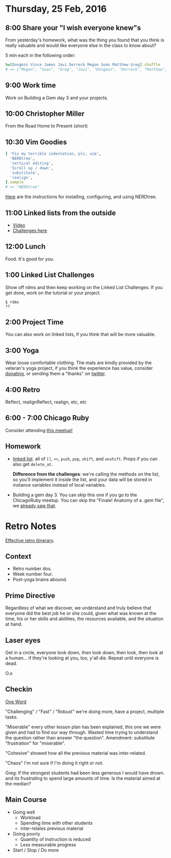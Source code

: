 Thursday, 25 Feb, 2016
======================


8:00 Share your "I wish everyone knew"s
---------------------------------------

From yesterday's homework, what was the thing you found that you
think is really valuable and would like everyone else in the class
to know about?

5 min each in the following order:

```ruby
%w[Dongmin Vince James Javi Derreck Megan Sean Matthew Greg].shuffle
# => ["Megan", "Sean", "Greg", "Javi", "Dongmin", "Derreck", "Matthew", "James", "Vince"]
```


9:00 Work time
--------------

Work on Building a Gem day 3 and your projects.


10:00 Christopher Miller
------------------------

From the Road Home to Present (short)


10:30 Vim Goodies
-----------------

```ruby
[ 'Fix my terrible indentation, pls, vim',
  'NERDtree',
  'vertical editing',
  'Scroll up / down',
  'substitute',
  'realign',
].sample
# => "NERDtree"
```

[Here](https://github.com/CodePlatoon/curriculum/blob/fcbb6056331cf6068fb5b937967bd385625613a5/phase1/vim_nerdtree.md)
are the instructions for installing, configuring, and using NERDtree.


11:00 Linked lists from the outside
-----------------------------------

* [Video](https://vimeo.com/156726608)
* [Challenges here](https://github.com/JoshCheek/linked_list_challenges)


12:00 Lunch
-----------

Food. It's good for you.


1:00 Linked List Challenges
---------------------------

Show off rdms and then keep working on the Linked List Challenges.
If you get done, work on the tutorial or your project.

```
$ rdms
??
```


2:00 Project Time
-----------------

You can also work on linked lists, if you think that will be more valuable.


3:00 Yoga
---------

Wear loose comfortable clothing.
The mats are kindly provided by the veteran's yoga project,
if you think the experience has value, consider [donating](http://www.veteransyogaproject.org/donate.html),
or sending them a "thanks" on [twitter](https://twitter.com/veteransyoga).



4:00 Retro
----------

Reflect, realignReflect, realign, etc, etc


6:00 - 7:00 Chicago Ruby
------------------------

Consider attending [this meetup!](http://www.meetup.com/ChicagoRuby/events/224393434/)


Homework
--------

* [linked list](https://github.com/CodePlatoon/curriculum/blob/master/phase1/linked_list_tdd.md).
  all of `[]`, `<<`, `push`, `pop`, `shift`, and `unshift`.
  Props if you can also get `delete_at`.

  **Difference from the challenges**: we're calling the methods
  on the list, so you'll implement it inside the list,
  and your data will be stored in instance variables instead of
  local variables.
* Building a gem day 3. You can skip this one if you go to the ChicagoRuby meetup.
  You can skip the "Finale! Anatomy of a .gem file",
  we [already saw that](https://vimeo.com/155068252).



Retro Notes
===========

[Effective retro itinerary](https://www.thoughtworks.com/insights/blog/7-step-agenda-effective-retrospective).


Context
-------

* Retro number dos.
* Week number four.
* Post-yoga brains abound.


Prime Directive
---------------

Regardless of what we discover, we understand and truly believe
that everyone did the best job he or she could, given what was
known at the time, his or her skills and abilities,
the resources available, and the situation at hand.


Laser eyes
----------

Get in a circle, everyone look down,
then look down, then look, then look at a human...
if they're looking at you, too, y'all die.
Repeat until everyone is dead.

O.o


Checkin
-------

[One Word](http://www.funretrospectives.com/one-word/)

"Challenging" / "Fast" / "Robust" we're doing more,
have a project, multiple tasks.

"Miserable" every other lesson plan has been explained,
this one we were given and had to find our way through.
Wasted time trying to understand the question rather than
answer "the question". Amendment: substitute "frustration"
for "miserable".

"Cohesive" showed how all the previous material was inter-related.

"Chaos" I'm not sure if I'm doing it right or not.

Greg: If the strongest students had been less generous I would have drown.
and its frustrating to spend large amounts of time.
Is the material aimed at the median?


Main Course
-----------

* Going well
  * Workload
  * Spending time with other students
  * inter-relates previous material
* Going poorly
  * Quantity of instruction is reduced
  * Less measurable progress
* Start / Stop / Do more
